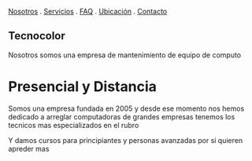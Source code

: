 [Nosotros](./nosotros.md) . [Servicios](./servicios.md) . [FAQ](FAQ.md) . [Ubicación](ubicacion.md) . [Contacto](./contacto.md)

## Tecnocolor

 Nosotros somos una empresa de mantenimiento de equipo de computo
 # Presencial y Distancia
 
 Somos una empresa fundada en 2005 y desde ese momento nos hemos dedicado a arreglar computadoras de grandes empresas 
 tenemos los tecnicos mas especializados en el rubro
  
  Y damos cursos para principiantes y personas avanzadas por si quieren apreder mas
  
 




